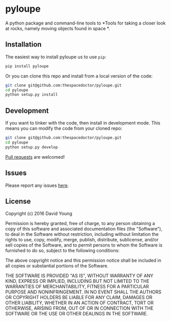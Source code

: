 # pyloupe

A python package and command-line tools to *Tools for taking a closer look at rocks, namely moving objects found in space *.

## Installation

The easiest way to install pyloupe us to use `pip`:

```bash
pip install pyloupe
```

Or you can clone this repo and install from a local version of the code:

```bash
git clone git@github.com:thespacedoctor/pyloupe.git
cd pyloupe
python setup.py install
```

## Development

If you want to tinker with the code, then install in development mode. This means you can modify the code from your cloned repo:

```bash
git clone git@github.com:thespacedoctor/pyloupe.git
cd pyloupe
python setup.py develop
```

[Pull requests](https://github.com/thespacedoctor/pyloupe/pulls) are welcomed!

## Issues

Please report any issues [here](https://github.com/thespacedoctor/pyloupe/issues).

## License

Copyright (c) 2016 David Young

Permission is hereby granted, free of charge, to any person obtaining a copy of this software and associated documentation files (the "Software"), to deal in the Software without restriction, including without limitation the rights to use, copy, modify, merge, publish, distribute, sublicense, and/or sell copies of the Software, and to permit persons to whom the Software is furnished to do so, subject to the following conditions:

The above copyright notice and this permission notice shall be included in all copies or substantial portions of the Software.

THE SOFTWARE IS PROVIDED "AS IS", WITHOUT WARRANTY OF ANY KIND, EXPRESS OR IMPLIED, INCLUDING BUT NOT LIMITED TO THE WARRANTIES OF MERCHANTABILITY, FITNESS FOR A PARTICULAR PURPOSE AND NONINFRINGEMENT. IN NO EVENT SHALL THE AUTHORS OR COPYRIGHT HOLDERS BE LIABLE FOR ANY CLAIM, DAMAGES OR OTHER LIABILITY, WHETHER IN AN ACTION OF CONTRACT, TORT OR OTHERWISE, ARISING FROM, OUT OF OR IN CONNECTION WITH THE SOFTWARE OR THE USE OR OTHER DEALINGS IN THE SOFTWARE.





